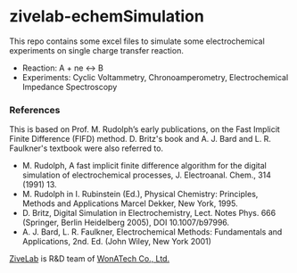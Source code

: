 # zivelab-echemSimulation

This repo contains some excel files to simulate some electrochemical experiments on single charge transfer reaction.
* Reaction: A + ne <-> B
* Experiments: Cyclic Voltammetry, Chronoamperometry, Electrochemical Impedance Spectroscopy

### References
This is based on Prof. M. Rudolph’s early publications, on the Fast Implicit Finite Difference (FIFD) method. D. Britz's book  and A. J. Bard and L. R. Faulkner's textbook were also referred to.
* M. Rudolph, A fast implicit finite difference algorithm for the digital simulation of electrochemical processes, J. Electroanal. Chem., 314 (1991) 13.
* M. Rudolph in I. Rubinstein (Ed.), Physical Chemistry: Principles, Methods and Applications Marcel Dekker, New York, 1995.
* D. Britz, Digital Simulation in Electrochemistry, Lect. Notes Phys. 666 (Springer, Berlin Heidelberg 2005), DOI 10.1007/b97996.
* A. J. Bard, L. R. Faulkner, Electrochemical Methods: Fundamentals and Applications, 2nd. Ed. (John Wiley, New York 2001)

[ZiveLab](http://www.zivelab.com/) is R&D team of [WonATech Co., Ltd.](http://wonatech.com/)
